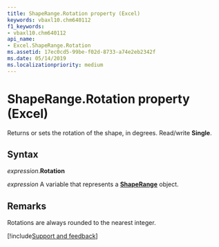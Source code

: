 ```yaml
---
title: ShapeRange.Rotation property (Excel)
keywords: vbaxl10.chm640112
f1_keywords:
- vbaxl10.chm640112
api_name:
- Excel.ShapeRange.Rotation
ms.assetid: 17ec0cd5-99be-f02d-8733-a74e2eb2342f
ms.date: 05/14/2019
ms.localizationpriority: medium
---
```



# ShapeRange.Rotation property (Excel)

Returns or sets the rotation of the shape, in degrees. Read/write **Single**.


## Syntax

_expression_.**Rotation**

_expression_ A variable that represents a **[ShapeRange](Excel.shaperange.md)** object.


## Remarks

Rotations are always rounded to the nearest integer.




[!include[Support and feedback](~/includes/feedback-boilerplate.md)]
